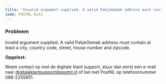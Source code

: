 ```yaml
---
title: "Invalid argument supplied. A valid PakjeGemak address must contain at least a city, country code, street, house number and zipcode."
code: POSTNL-0141
---
```

### Probleem

Invalid argument supplied. A valid PakjeGemak address must contain at least a city, country code, street, house number and zipcode.

**Opgelost:**

Neem contact op met de digitale klant support, stuur dan eerst een e-mail naar [digitaleklantsupport@postnl.nl](mailto:digitaleklantsupport@postnl.nl) of bel met PostNL op telefoonnummer 088-2255651.
